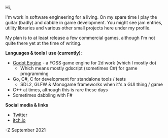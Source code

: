 Hi, 

I'm work in software engineering for a living. On my spare time I play the guitar (badly) and dabble in game development. You might see jam entries, utility libraries and various other small projects here under my profile.

My plan is to at least release a few commercial games, although I'm not quite there yet at the time of writing.

**Languages & tools I use (currently)**:
* [Godot Engine](https://godotengine.org/) - a FOSS game engine for 2d work (which I mostly do)
  * Which means mostly gdscript (sometimes C#) for game programming
* Go, C#, C for development for standalone tools / tests
  * SDL2, GLFW & Monogame frameworks when it's a GUI thing / game
* C++ at times, although this is rare these days
* Sometimes dabbling with F#

**Social media & links**
* [Twitter](https://twitter.com/home)
* [itch.io](https://zebrainflames.itch.io/)


-Z
September 2021
